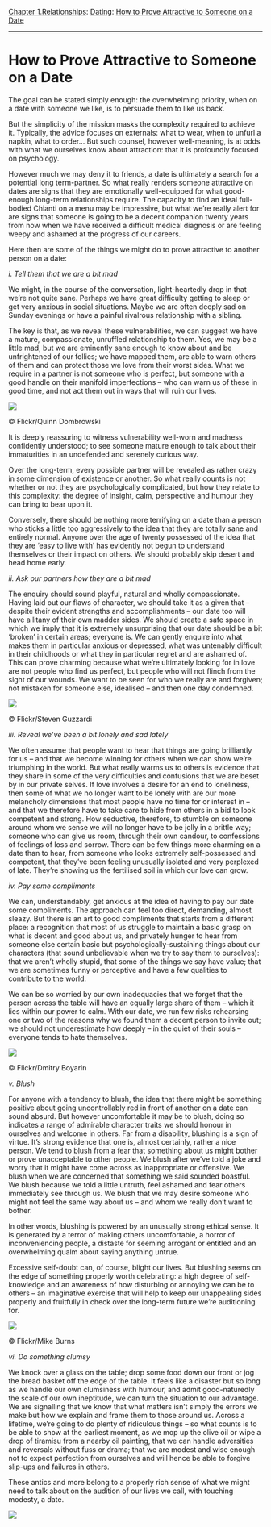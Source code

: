 [Chapter 1.Relationships](https://www.theschooloflife.com/thebookoflife/category/relationships/): [Dating](https://www.theschooloflife.com/thebookoflife/category/relationships/dating/): [How to Prove Attractive to Someone on a Date](https://www.theschooloflife.com/thebookoflife/how-to-prove-attractive-to-someone-on-a-date/)

* * *

# How to Prove Attractive to Someone on a Date

The goal can be stated simply enough: the overwhelming priority, when on a date with someone we like, is to persuade them to like us back.

But the simplicity of the mission masks the complexity required to achieve it. Typically, the advice focuses on externals: what to wear, when to unfurl a napkin, what to order… But such counsel, however well-meaning, is at odds with what we ourselves know about attraction: that it is profoundly focused on psychology.

However much we may deny it to friends, a date is ultimately a search for a potential long term-partner. So what really renders someone attractive on dates are signs that they are emotionally well-equipped for what good-enough long-term relationships require. The capacity to find an ideal full-bodied Chianti on a menu may be impressive, but what we’re really alert for are signs that someone is going to be a decent companion twenty years from now when we have received a difficult medical diagnosis or are feeling weepy and ashamed at the progress of our careers.

Here then are some of the things we might do to prove attractive to another person on a date:

_i. Tell them that we are a bit mad_

We might, in the course of the conversation, light-heartedly drop in that we’re not quite sane. Perhaps we have great difficulty getting to sleep or get very anxious in social situations. Maybe we are often deeply sad on Sunday evenings or have a painful rivalrous relationship with a sibling.

The key is that, as we reveal these vulnerabilities, we can suggest we have a mature, compassionate, unruffled relationship to them. Yes, we may be a little mad, but we are eminently sane enough to know about and be unfrightened of our follies; we have mapped them, are able to warn others of them and can protect those we love from their worst sides. What we require in a partner is not someone who is perfect, but someone with a good handle on their manifold imperfections – who can warn us of these in good time, and not act them out in ways that will ruin our lives.

 ![](https://www.theschooloflife.com/thebookoflife/wp-content/uploads/2018/07/4919680808_a97d9cc2eb_z.jpg)

© Flickr/Quinn Dombrowski

It is deeply reassuring to witness vulnerability well-worn and madness confidently understood; to see someone mature enough to talk about their immaturities in an undefended and serenely curious way.

Over the long-term, every possible partner will be revealed as rather crazy in some dimension of existence or another. So what really counts is not whether or not they are psychologically complicated, but how they relate to this complexity: the degree of insight, calm, perspective and humour they can bring to bear upon it.

Conversely, there should be nothing more terrifying on a date than a person who sticks a little too aggressively to the idea that they are totally sane and entirely normal. Anyone over the age of twenty possessed of the idea that they are ‘easy to live with’ has evidently not begun to understand themselves or their impact on others. We should probably skip desert and head home early.

_ii. Ask our partners how they are a bit mad_

The enquiry should sound playful, natural and wholly compassionate. Having laid out our flaws of character, we should take it as a given that – despite their evident strengths and accomplishments – our date too will have a litany of their own madder sides. We should create a safe space in which we imply that it is extremely unsurprising that our date should be a bit ‘broken’ in certain areas; everyone is. We can gently enquire into what makes them in particular anxious or depressed, what was untenably difficult in their childhoods or what they in particular regret and are ashamed of. This can prove charming because what we’re ultimately looking for in love are not people who find us perfect, but people who will not flinch from the sight of our wounds. We want to be seen for who we really are and forgiven; not mistaken for someone else, idealised – and then one day condemned.

 ![](https://www.theschooloflife.com/thebookoflife/wp-content/uploads/2018/07/8011949526_48b7bb991f_z.jpg)

© Flickr/Steven Guzzardi

_iii. Reveal we’ve been a bit lonely and sad lately_

We often assume that people want to hear that things are going brilliantly for us – and that we become winning for others when we can show we’re triumphing in the world. But what really warms us to others is evidence that they share in some of the very difficulties and confusions that we are beset by in our private selves. If love involves a desire for an end to loneliness, then some of what we no longer want to be lonely with are our more melancholy dimensions that most people have no time for or interest in – and that we therefore have to take care to hide from others in a bid to look competent and strong. How seductive, therefore, to stumble on someone around whom we sense we will no longer have to be jolly in a brittle way; someone who can give us room, through their own candour, to confessions of feelings of loss and sorrow. There can be few things more charming on a date than to hear, from someone who looks extremely self-possessed and competent, that they’ve been feeling unusually isolated and very perplexed of late. They’re showing us the fertilised soil in which our love can grow.

_iv. Pay some compliments_

We can, understandably, get anxious at the idea of having to pay our date some compliments. The approach can feel too direct, demanding, almost sleazy. But there is an art to good compliments that starts from a different place: a recognition that most of us struggle to maintain a basic grasp on what is decent and good about us, and privately hunger to hear from someone else certain basic but psychologically-sustaining things about our characters (that sound unbelievable when we try to say them to ourselves): that we aren’t wholly stupid, that some of the things we say have value; that we are sometimes funny or perceptive and have a few qualities to contribute to the world.

We can be so worried by our own inadequacies that we forget that the person across the table will have an equally large share of them – which it lies within our power to calm. With our date, we run few risks rehearsing one or two of the reasons why we found them a decent person to invite out; we should not underestimate how deeply – in the quiet of their souls – everyone tends to hate themselves.

 ![](https://www.theschooloflife.com/thebookoflife/wp-content/uploads/2018/07/6123220884_cd5b838607_z.jpg)

© Flickr/Dmitry Boyarin

_v. Blush_

For anyone with a tendency to blush, the idea that there might be something positive about going uncontrollably red in front of another on a date can sound absurd. But however uncomfortable it may be to blush, doing so indicates a range of admirable character traits we should honour in ourselves and welcome in others. Far from a disability, blushing is a sign of virtue. It’s strong evidence that one is, almost certainly, rather a nice person. We tend to blush from a fear that something about us might bother or prove unacceptable to other people. We blush after we’ve told a joke and worry that it might have come across as inappropriate or offensive. We blush when we are concerned that something we said sounded boastful. We blush because we told a little untruth, feel ashamed and fear others immediately see through us. We blush that we may desire someone who might not feel the same way about us – and whom we really don’t want to bother.

In other words, blushing is powered by an unusually strong ethical sense. It is generated by a terror of making others uncomfortable, a horror of inconveniencing people, a distaste for seeming arrogant or entitled and an overwhelming qualm about saying anything untrue.

Excessive self-doubt can, of course, blight our lives. But blushing seems on the edge of something properly worth celebrating: a high degree of self-knowledge and an awareness of how disturbing or annoying we can be to others – an imaginative exercise that will help to keep our unappealing sides properly and fruitfully in check over the long-term future we’re auditioning for.

 ![](https://www.theschooloflife.com/thebookoflife/wp-content/uploads/2018/07/9462395142_c0009b89ba_z.jpg)

© Flickr/Mike Burns

_vi. Do something clumsy_

We knock over a glass on the table; drop some food down our front or jog the bread basket off the edge of the table. It feels like a disaster but so long as we handle our own clumsiness with humour, and admit good-naturedly the scale of our own ineptitude, we can turn the situation to our advantage. We are signalling that we know that what matters isn’t simply the errors we make but how we explain and frame them to those around us. Across a lifetime, we’re going to do plenty of ridiculous things – so what counts is to be able to show at the earliest moment, as we mop up the olive oil or wipe a drop of tiramisu from a nearby oil painting, that we can handle adversities and reversals without fuss or drama; that we are modest and wise enough not to expect perfection from ourselves and will hence be able to forgive slip-ups and failures in others.

These antics and more belong to a properly rich sense of what we might need to talk about on the audition of our lives we call, with touching modesty, a date.

[![](https://img.youtube.com/vi/JJPIqEu73Ak/0.jpg)](https://www.youtube.com/embed/JJPIqEu73Ak '')
